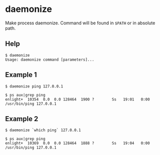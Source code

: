daemonize
=============

Make process daemonize. Command will be found in `$PATH` or in absolute path.

Help
---------

```
$ daemonize
Usage: daemonize command [parameters]...
```

Example 1
-----------

```
$ daemonize ping 127.0.0.1

$ ps aux|grep ping
enlight+  10354  0.0  0.0 128464  1900 ?        Ss   19:01   0:00 /usr/bin/ping 127.0.0.1
```

Example 2
-----------

```
$ daemonize `which ping` 127.0.0.1

$ ps aux|grep ping
enlight+  10369  0.0  0.0 128464  1888 ?        Ss   19:04   0:00 /usr/bin/ping 127.0.0.1
```
